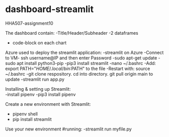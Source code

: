 # dashboard-streamlit
HHA507-assignment10

The dashboard contain:
   -Title/Header/Subheader
   -2 dataframes
   - code-block on each chart

Azure used to deploy the streamlit application:
   -streamlit on Azure
   -Connect to VM- ssh username@IP and then enter Password
   -sudo apt-get update
   -sudo apt install python3-pip
   -pip3 install streamlit
   -nano ~/.bashrc
   -Add: export PATH="$HOME/.local/bin:$PATH" to the file
   -Restart with: source ~/.bashrc
   -git clone respository. cd into directory. git pull origin main to update
   -streamlit run app.py
   
Installing & setting up Streamlit:  
-install pipenv
    -pip3 install pipenv
    
Create a new environment with Streamlit:
- pipenv shell
- pip install streamlit

Use your new environment #running:
-streamlit run  myfile.py

